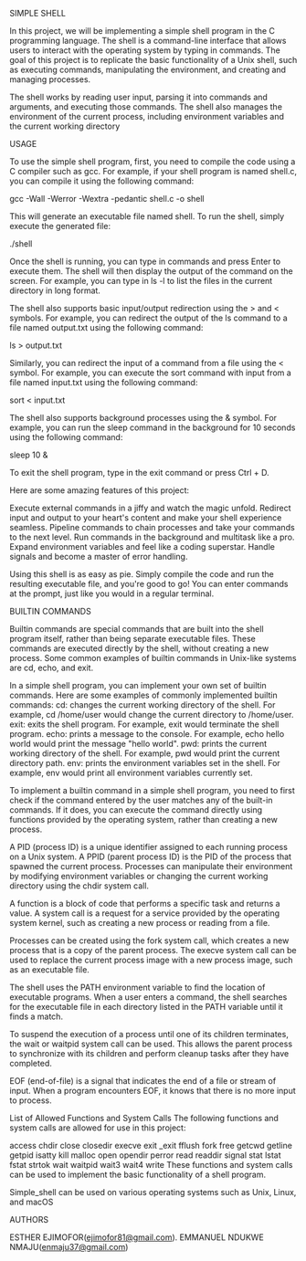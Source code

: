SIMPLE SHELL

In this project, we will be implementing a simple shell program in the C programming language. The shell is a command-line interface that allows users to interact with the operating system by typing in commands. The goal of this project is to replicate the basic functionality of a Unix shell, such as executing commands, manipulating the environment, and creating and managing processes.

The shell works by reading user input, parsing it into commands and arguments, and executing those commands. The shell also manages the environment of the current process, including environment variables and the current working directory

USAGE

To use the simple shell program, first, you need to compile the code using a C compiler such as gcc. For example, if your shell program is named shell.c, you can compile it using the following command:

gcc -Wall -Werror -Wextra -pedantic shell.c -o shell

This will generate an executable file named shell. To run the shell, simply execute the generated file:

./shell

Once the shell is running, you can type in commands and press Enter to execute them. The shell will then display the output of the command on the screen. For example, you can type in ls -l to list the files in the current directory in long format.

The shell also supports basic input/output redirection using the > and < symbols. For example, you can redirect the output of the ls command to a file named output.txt using the following command:

ls > output.txt

Similarly, you can redirect the input of a command from a file using the < symbol. For example, you can execute the sort command with input from a file named input.txt using the following command:

sort < input.txt

The shell also supports background processes using the & symbol. For example, you can run the sleep command in the background for 10 seconds using the following command:

sleep 10 &

To exit the shell program, type in the exit command or press Ctrl + D.

Here are some amazing features of this project:

Execute external commands in a jiffy and watch the magic unfold.
Redirect input and output to your heart's content and make your shell experience seamless.
Pipeline commands to chain processes and take your commands to the next level.
Run commands in the background and multitask like a pro.
Expand environment variables and feel like a coding superstar.
Handle signals and become a master of error handling.

Using this shell is as easy as pie. Simply compile the code and run the resulting executable file, and you're good to go! You can enter commands at the prompt, just like you would in a regular terminal.

BUILTIN COMMANDS

Builtin commands are special commands that are built into the shell program itself, rather than being separate executable files. These commands are executed directly by the shell, without creating a new process. Some common examples of builtin commands in Unix-like systems are cd, echo, and exit.

In a simple shell program, you can implement your own set of builtin commands. Here are some examples of commonly implemented builtin commands:
cd: changes the current working directory of the shell. For example, cd /home/user would change the current directory to /home/user.
exit: exits the shell program. For example, exit would terminate the shell program.
echo: prints a message to the console. For example, echo hello world would print the message "hello world".
pwd: prints the current working directory of the shell. For example, pwd would print the current directory path.
env: prints the environment variables set in the shell. For example, env would print all environment variables currently set.

To implement a builtin command in a simple shell program, you need to first check if the command entered by the user matches any of the built-in commands. If it does, you can execute the command directly using functions provided by the operating system, rather than creating a new process.

A PID (process ID) is a unique identifier assigned to each running process on a Unix system. A PPID (parent process ID) is the PID of the process that spawned the current process. Processes can manipulate their environment by modifying environment variables or changing the current working directory using the chdir system call.

A function is a block of code that performs a specific task and returns a value. A system call is a request for a service provided by the operating system kernel, such as creating a new process or reading from a file.

Processes can be created using the fork system call, which creates a new process that is a copy of the parent process. The execve system call can be used to replace the current process image with a new process image, such as an executable file.

The shell uses the PATH environment variable to find the location of executable programs. When a user enters a command, the shell searches for the executable file in each directory listed in the PATH variable until it finds a match.

To suspend the execution of a process until one of its children terminates, the wait or waitpid system call can be used. This allows the parent process to synchronize with its children and perform cleanup tasks after they have completed.

EOF (end-of-file) is a signal that indicates the end of a file or stream of input. When a program encounters EOF, it knows that there is no more input to process.

List of Allowed Functions and System Calls
The following functions and system calls are allowed for use in this project:

access
chdir
close
closedir
execve
exit
_exit
fflush
fork
free
getcwd
getline
getpid
isatty
kill
malloc
open
opendir
perror
read
readdir
signal
stat
lstat
fstat
strtok
wait
waitpid
wait3
wait4
write
These functions and system calls can be used to implement the basic functionality of a shell program.

Simple_shell can be used on various operating systems such as Unix, Linux, and macOS

AUTHORS

ESTHER EJIMOFOR(ejimofor81@gmail.com). 
EMMANUEL NDUKWE NMAJU(enmaju37@gmail.com)
